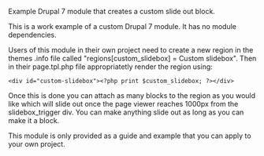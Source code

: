 Example Drupal 7 module that creates a custom slide out block.

This is a work example of a custom Drupal 7 module. It has no module dependencies.

Users of this module in their own project need to create a new region in the themes .info file called "regions[custom_slidebox]  = Custom slidebox". Then in their page.tpl.php file appropriatetly render the region using:

<?php if ($custom_slidebox): ?>
	<div id="custom-slidebox"><?php print $custom_slidebox; ?></div>
<?php endif; ?>

Once this is done you can attach as many blocks to the region as you would like which will slide out once the page viewer reaches 1000px from the slidebox_trigger div. You can make anything slide out as long as you can make it a block.

This module is only provided as a guide and example that you can apply to your own project.